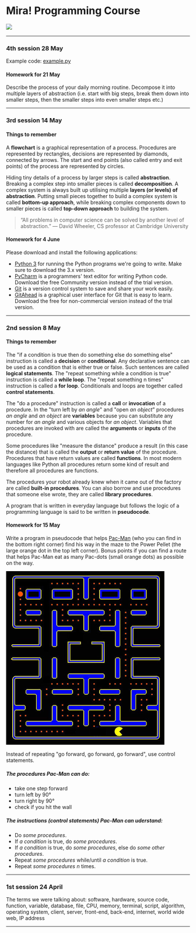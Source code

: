 # Mira! Programming Course

[![](https://imgs.xkcd.com/comics/tags.png)](https://xkcd.com/1144/)


---

### 4th session 28 May

Example code: [example.py](example.py)

#### Homework for 21 May

Describe the process of your daily morning routine. Decompose it into multiple layers of abstraction
(i.e. start with big steps, break them down into smaller steps, then the smaller steps into even
smaller steps etc.)

---

### 3rd session 14 May

#### Things to remember

A __flowchart__ is a graphical representation of a process. Procedures are represented by
rectangles, decisions are represented by diamonds, connected by arrows. The start and end points
(also called entry and exit points) of the process are represented by circles.

Hiding tiny details of a process by larger steps is called __abstraction__. Breaking a complex step
into smaller pieces is called __decomposition__. A complex system is always built up utilising
multiple __layers (or levels) of abstraction__. Putting small pieces together to build a complex
system is called __bottom-up approach__, while breaking complex components down to smaller pieces is
called __top-down approach__ to building the system.

> “All problems in computer science can be solved by another level of abstraction.” — David Wheeler,
> CS professor at Cambridge University

#### Homework for 4 June

Please download and install the following applications:

- [Python 3](https://www.python.org/downloads/) for running the Python programs we're going to
  write. Make sure to download the 3.x version.
- [PyCharm](https://www.jetbrains.com/pycharm/) is a programmers' text editor for writing Python
  code. Download the free Community version instead of the trial version.
- [Git](https://git-scm.com/downloads) is a version control system to save and share your work
  easily.
- [GitAhead](http://gitahead.scitools.com/) is a graphical user interface for Git that is easy
  to learn. Download the free for non-commercial version instead of the trial version.

---

### 2nd session 8 May

#### Things to remember

The "if a condition is true then do something else do something else" instruction is called a
__decision__ or __conditional__. Any declarative sentence can be used as a condition that is either
true or false.  Such sentences are called __logical statements__. The "repeat something while a
condition is true" instruction is called a __while loop__. The "repeat something n times"
instruction is called a __for loop__. Conditionals and loops are together called __control
statements__.

The "do a procedure" instruction is called a __call__ or __invocation__ of a procedure. In the
"turn left by _an angle_" and "open _an object_" procedures _an angle_ and _an object_ are
__variables__ because you can substitute any number for _an angle_ and various objects for _an
object_. Variables that procedures are invoked with are called the __arguments__ or __inputs__ of
the procedure.

Some procedures like "measure the distance" produce a result (in this case the distance) that is
called the __output__ or __return value__ of the procedure. Procedures that have return values are
called __functions__. In most modern languages like Python all procedures return some kind of result
and therefore all procedures are functions.

The procedures your robot already knew when it came out of the factory are called __built-in
procedures__. You can also borrow and use procedures that someone else wrote, they are called
__library procedures__.

A program that is written in everyday language but follows the logic of a programming language is
said to be written in __pseudocode__.


#### Homework for 15 May

Write a program in pseudocode that helps [Pac-Man](https://www.youtube.com/watch?v=i_OjztdQ8iw) (who
you can find in the bottom right corner) find his way in the maze to the Power Pellet (the large
orange dot in the top left corner). Bonus points if you can find a route that helps Pac-Man eat as
many Pac-dots (small orange dots) as possible on the way.

![](pacman.jpg)

Instead of repeating "go forward, go forward, go forward", use control statements.

##### The procedures Pac-Man can do:

- take one step forward
- turn left by 90°
- turn right by 90°
- check if you hit the wall

##### The instructions (control statements) Pac-Man can uderstand:

- Do _some procedures_.
- If _a condition_ is true, do _some procedures_.
- If _a condition_ is true, do _some procedures_, else do _some other procedures_.
- Repeat _some procedures_ while/until _a condition_ is true.
- Repeat _some procedures_ _n_ times.

---

### 1st session 24 April

The terms we were talking about: software, hardware, source code, function, variable, database,
file, CPU, memory, terminal, script, algorithm, operating system, client, server, front-end,
back-end, internet, world wide web, IP address

---
